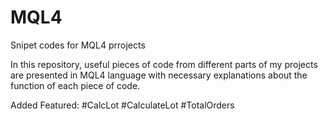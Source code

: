 # MQL4
Snipet codes for MQL4 prrojects

In this repository, useful pieces of code from different parts of my projects are presented in MQL4 language with necessary explanations about the function of each piece of code.

Added Featured:
#CalcLot
#CalculateLot
#TotalOrders
